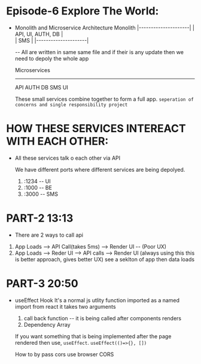 # Episode-6 Explore The World:

- Monolith and Microservice Architecture
  Monolith 
   |---------------------|
   | API, UI, AUTH, DB   |   
   | SMS                 |
   |---------------------| 

   -- All are written in same same file and if their is any update then we need to depoly the whole  app

   Microservices
   ----  ----  ---  ----  ---
   API   AUTH  DB   SMS   UI

   These small services combine together to form a full app.
   `seperation of concerns and single responsibility project`

# HOW THESE SERVICES INTEREACT WITH EACH OTHER:
 - All these services talk o each other via API

   We have different ports where different services are being depolyed.
   1. :1234 -- UI
   2. :1000 -- BE
   3. :3000 -- SMS

<!-- ########################################################################################## -->
# PART-2  13:13
 - There are 2 ways to call api
  1. App Loads --> API Call(takes 5ms) --> Render UI  -- (Poor UX)
  2. App Loads --> Reder UI --> API calls --> Render UI (always using this this is better approach, gives better UX) see a seklton of app then data loads


<!-- ########################################################################################### -->
# PART-3 20:50  
- useEffect Hook
  It's a normal js utlity function
  imported as a named import from react
  it takes two arguments
   1. call back function -- it is being called after components renders
   2. Dependency Array

  If you want something that is being implemented after the page rendered then use, `useEffect`.
  `useEffect(()=>{}, [])` 

  How to by pass cors
   use browser CORS





